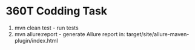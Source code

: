# 360T Codding Task

1. mvn clean test - run tests
2. mvn allure:report - generate Allure report in: target/site/allure-maven-plugin/index.html
